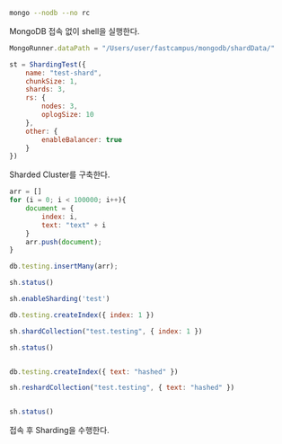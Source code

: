 ```bash
mongo --nodb --no rc
```

MongoDB 접속 없이 shell을 실행한다.


```javascript
MongoRunner.dataPath = "/Users/user/fastcampus/mongodb/shardData/"

st = ShardingTest({
	name: "test-shard",
	chunkSize: 1,
	shards: 3,
	rs: {
		nodes: 3,
		oplogSize: 10
	},
	other: {
		enableBalancer: true
	}
})
```
Sharded Cluster를 구축한다.



```javascript
arr = []
for (i = 0; i < 100000; i++){
	document = {
		index: i,
		text: "text" + i
	}
	arr.push(document);
}

db.testing.insertMany(arr);

sh.status()

sh.enableSharding('test')

db.testing.createIndex({ index: 1 })

sh.shardCollection("test.testing", { index: 1 })

sh.status()


db.testing.createIndex({ text: "hashed" })

sh.reshardCollection("test.testing", { text: "hashed" })


sh.status()
```
접속 후 Sharding을 수행한다.
